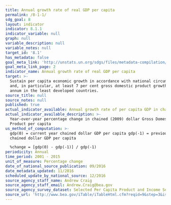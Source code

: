 ```yaml
---
title: Annual growth rate of real GDP per capita
permalink: /8-1-1/
sdg_goal: 8
layout: indicator
indicator: 8.1.1
indicator_variable: null
graph: null
variable_description: null
variable_notes: null
target_id: '8.1'
has_metadata: false
goal_meta_link: 'http://unstats.un.org/sdgs/files/metadata-compilation/Metadata-Goal-8.pdf'
goal_meta_link_page: 2
indicator_name: Annual growth rate of real GDP per capita
target: >-
  Sustain per capita economic growth in accordance with national circumstances
  and, in particular, at least 7 per cent gross domestic product growth per
  annum in the least developed countries.
source_title: null
source_notes: null
published: true
actual_indicator_available: Annual growth rate of per capita GDP in chained 2009 dollars
actual_indicator_available_description: >-
  Year-over-year percentage change in chained (2009) dollar Gross Domestic
  Product per capita
us_method_of_computation: >-
  gdp(0) = current year chained dollar GDP per capita gdp(-1) = previous year
  chained dollar GDP per capita

  %change = [gdp(0) - gdp(-1)] / gdp(-1)
periodicity: Annual
time_period: 2001 - 2015
unit_of_measure: Percentage change
date_of_national_source_publication: 09/2016
date_metadata_updated: 11/2016
scheduled_update_by_national_source: 12/2016
source_agency_staff_name: Andrew Craig
source_agency_staff_email: Andrew.Craig@bea.gov
source_agency_survey_dataset: Selected Per Capita Product and Income Series in Current and Chained Dollars
source_url: 'http://www.bea.gov/iTable/iTableHtml.cfm?reqid=9&step=3&isuri=1&903=264'
---
```

